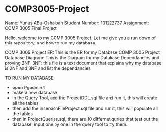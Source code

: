 # COMP3005-Project

Name: Yunus ABu-Oshaibah
Student Number: 101222737
Assignment: COMP 3005 Final Project

Hello, welcome to my COMP 3005 Project. Let me give you a run down of this repository, and how to run my database.

COMP 3005 Project ER: This is the ER for my Database
COMP 3005 Project Database Diagram: This is the Diagram for my Database
Dependancies and proving 2NF-3NF: this file is a text document that explains why my database is 2NF and 3NF and list the dependancies

TO RUN MY DATABASE: 
- open Pgadmin4
- make a new database
- in the Query Tool, add the ProjectDDL.sql file and run it, this will create all the tables
- then add the insersionFileProject.sql file and run it, this will populate all the tables
- then in ProjectQueries.sql, there are 10 differnet quries that test out the database, input one by one in the query tool to try them.

  
